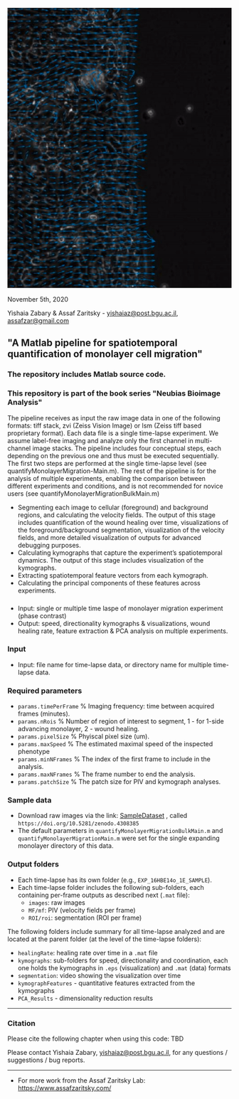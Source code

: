 ![Alt Text](Logo.gif?raw=true "Logo")

November 5th, 2020

Yishaia Zabary & Assaf Zaritsky - yishaiaz@post.bgu.ac.il, assafzar@gmail.com

## "A Matlab pipeline for spatiotemporal quantification of monolayer cell migration"
### The repository includes Matlab source code.
### This repository is part of the book series "Neubias Bioimage Analysis"
The pipeline receives as input the raw image data in one of the following formats: tiff stack, zvi (Zeiss Vision Image) or lsm (Zeiss tiff based proprietary format). Each data file is a single time-lapse experiment. We assume label-free imaging and analyze only the first channel in multi-channel image stacks.
The pipeline includes four conceptual steps,  each depending on the previous one and thus must be executed sequentially.  The first two steps are performed at the single time-lapse level (see quantifyMonolayerMigration-Main.m).   The  rest  of  the  pipeline  is  for  the  analysis  of  multiple  experiments,  enabling the comparison between different experiments and conditions, and is not recommended for novice users (see quantifyMonolayerMigrationBulkMain.m)

- Segmenting each image to cellular (foreground) and background regions, and calculating the velocity fields. The output of this stage includes quantification of     the wound healing over time, visualizations of the foreground/background segmentation, visualization of the velocity fields, and more detailed visualization of     outputs for advanced debugging purposes.
- Calculating kymographs that capture the experiment’s spatiotemporal dynamics. The output of this stage includes visualization of the kymographs.
- Extracting spatiotemporal feature vectors from each kymograph.
- Calculating the principal components of these features across experiments.

###
- Input: single or multiple time laspe of monolayer migration experiment (phase contrast)
- Output: speed, directionality kymographs & visualizations, wound healing rate, feature extraction & PCA analysis on multiple experiments.

### Input

- Input: file name for time-lapse data, or directory name for multiple time-lapse data.

### Required parameters
- `params.timePerFrame` % Imaging frequency: time between acquired frames (minutes).
- `params.nRois` % Number of region of interest to segment, 1 - for 1-side advancing monolayer, 2 - wound healing.
- `params.pixelSize` % Phyiscal pixel size (um).
- `params.maxSpeed` % The estimated maximal speed of the inspected phenotype
- `params.minNFrames` % The index of the first frame to include in the analysis.
- `params.maxNFrames` % The frame number to end the analysis.
- `params.patchSize` % The patch size for PIV and kymograph analyses.
### Sample data
- Download raw images via the link: [SampleDataset]() , called `https://doi.org/10.5281/zenodo.4308385`
- The default parameters in `quantifyMonolayerMigrationBulkMain.m` and `quantifyMonolayerMigrationMain.m` were set for the single expanding monolayer directory of this data. 

### Output folders
- Each time-lapse has its own folder (e.g., `EXP_16HBE14o_1E_SAMPLE`). 
- Each time-lapse folder  includes the following sub-folders, each containing per-frame outputs as described next (`.mat` file):
  - `images`: raw images
  - `MF/mf`: PIV (velocity fields per frame) 
  - `ROI/roi`: segmentation (ROI per frame)

The following folders include summary for all time-lapse analyzed and are located at the parent folder (at the level of the time-lapse folders):
- `healingRate`: healing rate over time in a `.mat` file
- `kymographs`: sub-folders for speed, directionality and coordination, each one holds the kymographs in `.eps` (visualization) and `.mat` (data) formats
- `segmentation`: video showing the visualization over time
- `kymographFeatures` - quantitative features extracted from the kymographs
- `PCA_Results` - dimensionality reduction results

-----------------

### Citation

Please cite the following chapter when using this code:
TBD

Please contact Yishaia Zabary, yishaiaz@post.bgu.ac.il, for any questions / suggestions / bug reports.

-----------------

+ For more work from the Assaf Zaritsky Lab: https://www.assafzaritsky.com/

